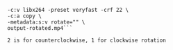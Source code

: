 ```ffmpeg -i input.mp4 -filter:v transpose=2 \
-c:v libx264 -preset veryfast -crf 22 \
-c:a copy \
-metadata:s:v rotate="" \
output-rotated.mp4```

2 is for counterclockwise, 1 for clockwise rotation
